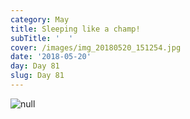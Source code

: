 ```yaml
---
category: May
title: Sleeping like a champ!
subTitle: '  '
cover: /images/img_20180520_151254.jpg
date: '2018-05-20'
day: Day 81
slug: Day 81
---
```

![null](/images/img_20180520_151254.jpg)
